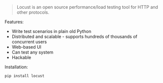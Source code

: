 > Locust is an open source performance/load testing tool for HTTP and other protocols.

Features:
- Write test scenarios in plain old Python
- Distributed and scalable - supports hundreds of thousands of concurrent users
- Web-based UI
- Can test any system
- Hackable

Installation: 
```shell
pip install locust
```